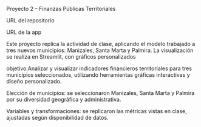 Proyecto 2 – Finanzas Públicas Territoriales

URL del repositorio

URL de la app

Este proyecto replica la actividad de clase, aplicando el modelo trabajado a tres nuevos municipios: Manizales, Santa Marta y Palmira. La visualización se realiza en Streamlit, con gráficos personalizados

objetivo:Analizar y visualizar indicadores financieros territoriales para tres municipios seleccionados, utilizando herramientas gráficas interactivas y diseño personalizado.

Elección de municipios: se seleccionaron Manizales, Santa Marta y Palmira por su diversidad geográfica y administrativa.

Variables y transformaciones: se replicaron las métricas vistas en clase, ajustadas según disponibilidad de datos.